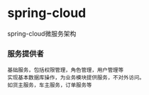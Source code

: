 # spring-cloud
spring-cloud微服务架构

### 服务提供者
```
基础服务，包括权限管理，角色管理，用户管理等
实现基本数据库操作，为业务模块提供服务，不对外访问。
如货主服务，车主服务，订单服务等

```
